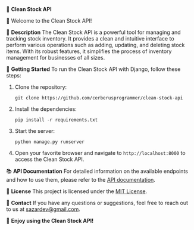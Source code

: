📝 **Clean Stock API**

👋 Welcome to the Clean Stock API!

📖 **Description**
The Clean Stock API is a powerful tool for managing and tracking stock inventory. It provides a clean and intuitive interface to perform various operations such as adding, updating, and deleting stock items. With its robust features, it simplifies the process of inventory management for businesses of all sizes.

🚀 **Getting Started**
To run the Clean Stock API with Django, follow these steps:

1. Clone the repository:
    ```
    git clone https://github.com/cerberusprogrammer/clean-stock-api
    ```

2. Install the dependencies:
    ```
    pip install -r requirements.txt
    ```

4. Start the server:
    ```
    python manage.py runserver
    ```

5. Open your favorite browser and navigate to `http://localhost:8000` to access the Clean Stock API.

📚 **API Documentation**
For detailed information on the available endpoints and how to use them, please refer to the [API documentation](https://localhost/api/docs/).


📃 **License**
This project is licensed under the [MIT License](https://opensource.org/licenses/MIT).

📧 **Contact**
If you have any questions or suggestions, feel free to reach out to us at [sazardev@gmail.com](mailto:sazardev@gmail.com).

🌟 **Enjoy using the Clean Stock API!**